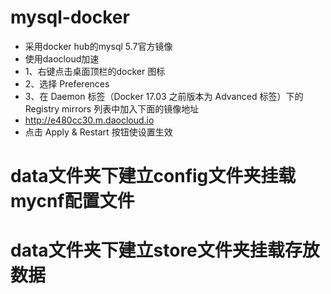 # mysql-docker
* 采用docker hub的mysql 5.7官方镜像
* 使用daocloud加速
* 1、右键点击桌面顶栏的docker 图标
* 2、选择 Preferences 
* 3、在 Daemon 标签（Docker 17.03 之前版本为 Advanced 标签）下的 Registry mirrors 列表中加入下面的镜像地址
* http://e480cc30.m.daocloud.io
* 点击 Apply & Restart 按钮使设置生效
# data文件夹下建立config文件夹挂载mycnf配置文件
# data文件夹下建立store文件夹挂载存放数据
